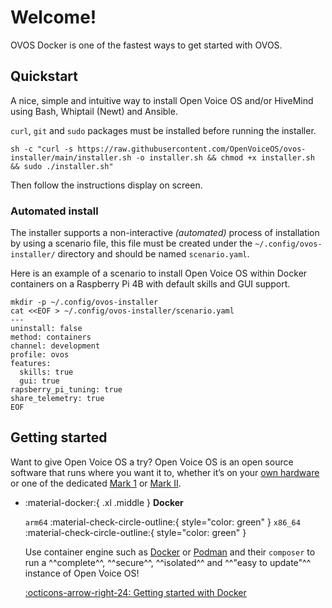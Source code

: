 # Welcome!

OVOS Docker is one of the fastest ways to get started with OVOS.

## Quickstart

A nice, simple and intuitive way to install Open Voice OS and/or HiveMind using Bash, Whiptail (Newt) and Ansible.

`curl`, `git` and `sudo` packages must be installed before running the installer.

```shell
sh -c "curl -s https://raw.githubusercontent.com/OpenVoiceOS/ovos-installer/main/installer.sh -o installer.sh && chmod +x installer.sh && sudo ./installer.sh"
```

Then follow the instructions display on screen.

### Automated install

The installer supports a non-interactive *(automated)* process of installation by using a scenario file, this file must be created under the `~/.config/ovos-installer/` directory and should be named `scenario.yaml`.

Here is an example of a scenario to install Open Voice OS within Docker containers on a Raspberry Pi 4B with default skills and GUI support.

```shell
mkdir -p ~/.config/ovos-installer
cat <<EOF > ~/.config/ovos-installer/scenario.yaml
---
uninstall: false
method: containers
channel: development
profile: ovos
features:
  skills: true
  gui: true
rapsberry_pi_tuning: true
share_telemetry: true
EOF
```

## Getting started

Want to give Open Voice OS a try? Open Voice OS is an open source software that runs where you want it to, whether it’s on your [own hardware](./about/why-use-ovos.md#multi-device-compatibility) or one of the dedicated [Mark 1](https://mycroft.ai/product/mycroft-mark-1/) or [Mark II](https://mycroft.ai/product/mark-ii/).

<div class="grid cards" markdown>

- :material-docker:{ .xl .middle } __Docker__

    `arm64` :material-check-circle-outline:{ style="color: green" } `x86_64` :material-check-circle-outline:{ style="color: green" }

    Use container engine such as [Docker](https://www.docker.com/) or [Podman](https://podman.io/) and their `composer` to run a ^^complete^^, ^^secure^^, ^^isolated^^ and ^^"easy to update"^^ instance of Open Voice OS!

    [:octicons-arrow-right-24: Getting started with Docker](./getting-started/docker/index.md)

</div>
